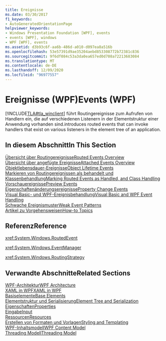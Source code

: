 ```yaml
---
title: Ereignisse
ms.date: 03/30/2017
f1_keywords:
- AutoGeneratedOrientationPage
helpviewer_keywords:
- Windows Presentation Foundation [WPF], events
- events [WPF], windows
- WPF [WPF], events
ms.assetid: d3b93c6f-aa6b-486d-a010-d097ea8a516b
ms.openlocfilehash: 53e57391d9ae35204aebd853308772b72381c836
ms.sourcegitcommit: 9f6df084c53a3da0ea657ed0d708a72213683084
ms.translationtype: MT
ms.contentlocale: de-DE
ms.lasthandoff: 12/09/2020
ms.locfileid: "96977557"
---
```

# <a name="events-wpf"></a><span data-ttu-id="213e1-102">Ereignisse (WPF)</span><span class="sxs-lookup"><span data-stu-id="213e1-102">Events (WPF)</span></span>
[!INCLUDE[TLA#tla_winclient](../../../includes/tlasharptla-winclient-md.md)] <span data-ttu-id="213e1-103">führt Routingereignisse zum Aufrufen von Handlern ein, die auf verschiedenen Listenern in der Elementstruktur einer Anwendung vorhanden sind.</span><span class="sxs-lookup"><span data-stu-id="213e1-103">introduces routed events that can invoke handlers that exist on various listeners in the element tree of an application.</span></span>  
  
## <a name="in-this-section"></a><span data-ttu-id="213e1-104">In diesem Abschnitt</span><span class="sxs-lookup"><span data-stu-id="213e1-104">In This Section</span></span>  
 [<span data-ttu-id="213e1-105">Übersicht über Routingereignisse</span><span class="sxs-lookup"><span data-stu-id="213e1-105">Routed Events Overview</span></span>](routed-events-overview.md)  
 [<span data-ttu-id="213e1-106">Übersicht über angefügte Ereignisse</span><span class="sxs-lookup"><span data-stu-id="213e1-106">Attached Events Overview</span></span>](attached-events-overview.md)  
 [<span data-ttu-id="213e1-107">Objektlebensdauer-Ereignisse</span><span class="sxs-lookup"><span data-stu-id="213e1-107">Object Lifetime Events</span></span>](object-lifetime-events.md)  
 [<span data-ttu-id="213e1-108">Markieren von Routingereignissen als behandelt und Klassenbehandlung</span><span class="sxs-lookup"><span data-stu-id="213e1-108">Marking Routed Events as Handled, and Class Handling</span></span>](marking-routed-events-as-handled-and-class-handling.md)  
 [<span data-ttu-id="213e1-109">Vorschauereignisse</span><span class="sxs-lookup"><span data-stu-id="213e1-109">Preview Events</span></span>](preview-events.md)  
 [<span data-ttu-id="213e1-110">Eigenschaftenänderungsereignisse</span><span class="sxs-lookup"><span data-stu-id="213e1-110">Property Change Events</span></span>](property-change-events.md)  
 [<span data-ttu-id="213e1-111">Visual Basic- und WPF-Ereignisbehandlung</span><span class="sxs-lookup"><span data-stu-id="213e1-111">Visual Basic and WPF Event Handling</span></span>](visual-basic-and-wpf-event-handling.md)  
 [<span data-ttu-id="213e1-112">Schwache Ereignismuster</span><span class="sxs-lookup"><span data-stu-id="213e1-112">Weak Event Patterns</span></span>](weak-event-patterns.md)  
 [<span data-ttu-id="213e1-113">Artikel zu Vorgehensweisen</span><span class="sxs-lookup"><span data-stu-id="213e1-113">How-to Topics</span></span>](events-how-to-topics.md)  
  
## <a name="reference"></a><span data-ttu-id="213e1-114">Referenz</span><span class="sxs-lookup"><span data-stu-id="213e1-114">Reference</span></span>  
 <xref:System.Windows.RoutedEvent>  
  
 <xref:System.Windows.EventManager>  
  
 <xref:System.Windows.RoutingStrategy>  
  
## <a name="related-sections"></a><span data-ttu-id="213e1-115">Verwandte Abschnitte</span><span class="sxs-lookup"><span data-stu-id="213e1-115">Related Sections</span></span>  
 [<span data-ttu-id="213e1-116">WPF-Architektur</span><span class="sxs-lookup"><span data-stu-id="213e1-116">WPF Architecture</span></span>](wpf-architecture.md)  
  [<span data-ttu-id="213e1-117">XAML in WPF</span><span class="sxs-lookup"><span data-stu-id="213e1-117">XAML in WPF</span></span>](xaml-in-wpf.md)  
  [<span data-ttu-id="213e1-118">Basiselemente</span><span class="sxs-lookup"><span data-stu-id="213e1-118">Base Elements</span></span>](base-elements.md)  
  [<span data-ttu-id="213e1-119">Elementstruktur und Serialisierung</span><span class="sxs-lookup"><span data-stu-id="213e1-119">Element Tree and Serialization</span></span>](element-tree-and-serialization.md)  
  [<span data-ttu-id="213e1-120">Eigenschaften</span><span class="sxs-lookup"><span data-stu-id="213e1-120">Properties</span></span>](properties-wpf.md)  
  [<span data-ttu-id="213e1-121">Eingabe</span><span class="sxs-lookup"><span data-stu-id="213e1-121">Input</span></span>](input-wpf.md)  
  [<span data-ttu-id="213e1-122">Ressourcen</span><span class="sxs-lookup"><span data-stu-id="213e1-122">Resources</span></span>](resources-wpf.md)  
  [<span data-ttu-id="213e1-123">Erstellen von Formaten und Vorlagen</span><span class="sxs-lookup"><span data-stu-id="213e1-123">Styling and Templating</span></span>](/dotnet/desktop-wpf/fundamentals/styles-templates-overview)  
  [<span data-ttu-id="213e1-124">WPF-Inhaltsmodell</span><span class="sxs-lookup"><span data-stu-id="213e1-124">WPF Content Model</span></span>](../controls/wpf-content-model.md)  
  [<span data-ttu-id="213e1-125">Threading Modell</span><span class="sxs-lookup"><span data-stu-id="213e1-125">Threading Model</span></span>](threading-model.md)
